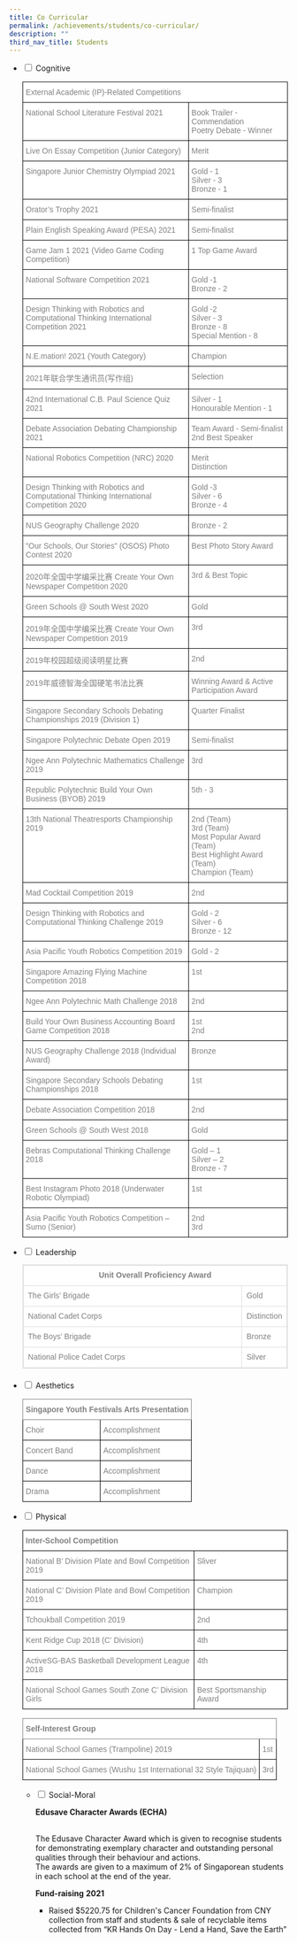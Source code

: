 ```yaml
---
title: Co Curricular
permalink: /achievements/students/co-curricular/
description: ""
third_nav_title: Students
---
```

<ul class="jekyllcodex_accordion">  
  <li>  
    <input type="checkbox" id="accordion1">  
    <label for="accordion1"> Cognitive</label>  
    <div>  
      <style type="text/css">
.tg  {border-collapse:collapse;border-spacing:0;}
.tg td{border-color:black;border-style:solid;border-width:1px;font-family:Arial, sans-serif;font-size:14px;
  overflow:hidden;padding:10px 5px;word-break:normal;}
.tg th{border-color:black;border-style:solid;border-width:1px;font-family:Arial, sans-serif;font-size:14px;
  font-weight:normal;overflow:hidden;padding:10px 5px;word-break:normal;}
.tg .tg-lm9i{background-color:#FFF;color:#808080;text-align:left;vertical-align:top}
</style>
<table class="tg">
<thead>
  <tr>
    <th class="tg-lm9i" colspan="2">External Academic (IP)-Related Competitions</th>
  </tr>
</thead>
<tbody>
  <tr>
    <td class="tg-lm9i">National School Literature Festival 2021</td>
    <td class="tg-lm9i">Book Trailer - Commendation<br>Poetry Debate - Winner</td>
  </tr>
  <tr>
    <td class="tg-lm9i">Live On Essay Competition (Junior Category)</td>
    <td class="tg-lm9i">Merit</td>
  </tr>
  <tr>
    <td class="tg-lm9i">Singapore Junior Chemistry Olympiad 2021</td>
    <td class="tg-lm9i">Gold - 1<br>Silver - 3<br>Bronze - 1</td>
  </tr>
  <tr>
    <td class="tg-lm9i">Orator’s Trophy 2021</td>
    <td class="tg-lm9i">Semi-finalist</td>
  </tr>
  <tr>
    <td class="tg-lm9i">Plain English Speaking Award (PESA) 2021</td>
    <td class="tg-lm9i">Semi-finalist</td>
  </tr>
  <tr>
    <td class="tg-lm9i">Game Jam 1 2021 (Video Game Coding Competition)</td>
    <td class="tg-lm9i">1 Top Game Award</td>
  </tr>
  <tr>
    <td class="tg-lm9i">National Software Competition 2021</td>
    <td class="tg-lm9i">Gold -1<br>Bronze - 2</td>
  </tr>
  <tr>
    <td class="tg-lm9i">Design Thinking with Robotics and Computational Thinking International Competition 2021</td>
    <td class="tg-lm9i">Gold -2<br>Silver - 3<br>Bronze - 8<br>Special Mention - 8</td>
  </tr>
  <tr>
    <td class="tg-lm9i">N.E.mation! 2021 (Youth Category)</td>
    <td class="tg-lm9i">Champion</td>
  </tr>
  <tr>
    <td class="tg-lm9i">2021年联合学生通讯员(写作组)</td>
    <td class="tg-lm9i">Selection</td>
  </tr>
  <tr>
    <td class="tg-lm9i">42nd International C.B. Paul Science Quiz 2021</td>
    <td class="tg-lm9i">Silver - 1<br>Honourable Mention - 1</td>
  </tr>
  <tr>
    <td class="tg-lm9i">Debate Association Debating Championship 2021</td>
    <td class="tg-lm9i">Team Award - Semi-finalist<br>2nd Best Speaker</td>
  </tr>
  <tr>
    <td class="tg-lm9i">National Robotics Competition (NRC) 2020</td>
    <td class="tg-lm9i">Merit<br>Distinction</td>
  </tr>
  <tr>
    <td class="tg-lm9i">Design Thinking with Robotics and Computational Thinking International Competition 2020</td>
    <td class="tg-lm9i">Gold -3<br>Silver - 6<br>Bronze - 4</td>
  </tr>
  <tr>
    <td class="tg-lm9i">NUS Geography Challenge 2020</td>
    <td class="tg-lm9i">Bronze - 2</td>
  </tr>
  <tr>
    <td class="tg-lm9i">"Our Schools, Our Stories" (OSOS) Photo Contest 2020</td>
    <td class="tg-lm9i">Best Photo Story Award</td>
  </tr>
  <tr>
    <td class="tg-lm9i">2020年全国中学编采比赛 Create Your Own Newspaper Competition 2020</td>
    <td class="tg-lm9i">3rd  &amp; Best Topic</td>
  </tr>
  <tr>
    <td class="tg-lm9i">Green Schools @ South West 2020</td>
    <td class="tg-lm9i">Gold</td>
  </tr>
  <tr>
    <td class="tg-lm9i">2019年全国中学编采比赛 Create Your Own Newspaper Competition 2019</td>
    <td class="tg-lm9i">3rd</td>
  </tr>
  <tr>
    <td class="tg-lm9i">2019年校园超级阅读明星比赛</td>
    <td class="tg-lm9i">2nd</td>
  </tr>
  <tr>
    <td class="tg-lm9i">2019年威德智海全国硬笔书法比赛</td>
    <td class="tg-lm9i">Winning Award &amp; Active Participation Award</td>
  </tr>
  <tr>
    <td class="tg-lm9i">Singapore Secondary Schools Debating Championships 2019 (Division 1)</td>
    <td class="tg-lm9i">Quarter Finalist</td>
  </tr>
  <tr>
    <td class="tg-lm9i">Singapore Polytechnic Debate Open 2019</td>
    <td class="tg-lm9i">Semi-finalist</td>
  </tr>
  <tr>
    <td class="tg-lm9i">Ngee Ann Polytechnic Mathematics Challenge 2019</td>
    <td class="tg-lm9i">3rd</td>
  </tr>
  <tr>
    <td class="tg-lm9i">Republic Polytechnic Build Your Own Business (BYOB) 2019</td>
    <td class="tg-lm9i">5th - 3</td>
  </tr>
  <tr>
    <td class="tg-lm9i">13th National Theatresports Championship 2019</td>
    <td class="tg-lm9i">2nd (Team)<br>3rd (Team)<br>Most Popular Award (Team)<br>Best Highlight Award (Team)<br>Champion (Team)</td>
  </tr>
  <tr>
    <td class="tg-lm9i">Mad Cocktail Competition 2019</td>
    <td class="tg-lm9i">2nd</td>
  </tr>
  <tr>
    <td class="tg-lm9i">Design Thinking with Robotics and Computational Thinking Challenge 2019</td>
    <td class="tg-lm9i">Gold - 2<br>Silver - 6<br>Bronze - 12</td>
  </tr>
  <tr>
    <td class="tg-lm9i">Asia Pacific Youth Robotics Competition 2019</td>
    <td class="tg-lm9i">Gold - 2</td>
  </tr>
  <tr>
    <td class="tg-lm9i">Singapore Amazing Flying Machine Competition 2018</td>
    <td class="tg-lm9i">1st</td>
  </tr>
  <tr>
    <td class="tg-lm9i">Ngee Ann Polytechnic Math Challenge 2018</td>
    <td class="tg-lm9i">2nd</td>
  </tr>
  <tr>
    <td class="tg-lm9i">Build Your Own Business Accounting Board Game Competition 2018</td>
    <td class="tg-lm9i">1st<br>2nd</td>
  </tr>
  <tr>
    <td class="tg-lm9i">NUS Geography Challenge 2018 (Individual Award)</td>
    <td class="tg-lm9i">Bronze</td>
  </tr>
  <tr>
    <td class="tg-lm9i">Singapore Secondary Schools Debating Championships 2018</td>
    <td class="tg-lm9i">1st</td>
  </tr>
  <tr>
    <td class="tg-lm9i">Debate Association Competition 2018</td>
    <td class="tg-lm9i">2nd</td>
  </tr>
  <tr>
    <td class="tg-lm9i">Green Schools @ South West 2018</td>
    <td class="tg-lm9i">Gold</td>
  </tr>
  <tr>
    <td class="tg-lm9i">Bebras Computational Thinking Challenge 2018</td>
    <td class="tg-lm9i">Gold – 1<br>Silver – 2<br>Bronze - 7</td>
  </tr>
  <tr>
    <td class="tg-lm9i">Best Instagram Photo 2018 (Underwater Robotic Olympiad)</td>
    <td class="tg-lm9i">1st</td>
  </tr>
  <tr>
    <td class="tg-lm9i">Asia Pacific Youth Robotics Competition – Sumo (Senior)</td>
    <td class="tg-lm9i">2nd<br>3rd</td>
  </tr>
</tbody>
</table>    </div>  
</li>  
<li>  
    <input type="checkbox" id="accordion2">  
    <label for="accordion2"> Leadership</label>  
    <div>  
      <table class="table table-responsive table-bordered" style="box-sizing: border-box; border-collapse: collapse; border-spacing: 0px; background-color: rgb(255, 255, 255); width: 946px; max-width: 100%; margin-bottom: 20px; border: 1px solid rgb(221, 221, 221); overflow-x: auto; min-height: 0.01%; color: rgb(128, 128, 128); font-family: Helvetica, Verdana, Arial, sans-serif; font-size: 14px; font-style: normal; font-variant-ligatures: normal; font-variant-caps: normal; font-weight: 400; letter-spacing: normal; orphans: 2; text-align: start; text-transform: none; white-space: normal; widows: 2; word-spacing: 0px; -webkit-text-stroke-width: 0px; text-decoration-thickness: initial; text-decoration-style: initial; text-decoration-color: initial;"><tbody style="box-sizing: border-box;"><tr style="box-sizing: border-box;"><td colspan="2" style="box-sizing: border-box; padding: 8px; line-height: 1.42857; vertical-align: top; border: 1px solid rgb(221, 221, 221); width: 493px;"><p align="center" style="box-sizing: border-box; margin: 0px; padding-bottom: 0px;"><strong style="box-sizing: border-box; font-weight: bold;">Unit Overall Proficiency Award</strong></p></td></tr><tr style="box-sizing: border-box;"><td style="box-sizing: border-box; padding: 8px; line-height: 1.42857; vertical-align: top; border: 1px solid rgb(221, 221, 221); width: 414px;">The Girls’ Brigade</td><td style="box-sizing: border-box; padding: 8px; line-height: 1.42857; vertical-align: top; border: 1px solid rgb(221, 221, 221); width: 79px;">Gold</td></tr><tr style="box-sizing: border-box;"><td style="box-sizing: border-box; padding: 8px; line-height: 1.42857; vertical-align: top; border: 1px solid rgb(221, 221, 221); width: 414px;">National Cadet Corps</td><td style="box-sizing: border-box; padding: 8px; line-height: 1.42857; vertical-align: top; border: 1px solid rgb(221, 221, 221); width: 79px;">Distinction</td></tr><tr style="box-sizing: border-box;"><td style="box-sizing: border-box; padding: 8px; line-height: 1.42857; vertical-align: top; border: 1px solid rgb(221, 221, 221); width: 414px;">The Boys’ Brigade</td><td style="box-sizing: border-box; padding: 8px; line-height: 1.42857; vertical-align: top; border: 1px solid rgb(221, 221, 221); width: 79px;">Bronze</td></tr><tr style="box-sizing: border-box;"><td style="box-sizing: border-box; padding: 8px; line-height: 1.42857; vertical-align: top; border: 1px solid rgb(221, 221, 221); width: 414px;">National Police Cadet Corps</td><td style="box-sizing: border-box; padding: 8px; line-height: 1.42857; vertical-align: top; border: 1px solid rgb(221, 221, 221); width: 79px;">Silver</td></tr></tbody></table>    </div>  
</li>  
<li>  
    <input type="checkbox" id="accordion3">  
    <label for="accordion3"> Aesthetics</label>  
    <div>  
<style type="text/css">
.tg  {border-collapse:collapse;border-spacing:0;}
.tg td{border-color:black;border-style:solid;border-width:1px;font-family:Arial, sans-serif;font-size:14px;
  overflow:hidden;padding:10px 5px;word-break:normal;}
.tg th{border-color:black;border-style:solid;border-width:1px;font-family:Arial, sans-serif;font-size:14px;
  font-weight:normal;overflow:hidden;padding:10px 5px;word-break:normal;}
.tg .tg-w1zq{background-color:#FFF;border-color:inherit;color:#808080;font-weight:bold;text-align:left;vertical-align:top}
.tg .tg-lm9i{background-color:#FFF;color:#808080;text-align:left;vertical-align:top}
</style>
<table class="tg">
<thead>
  <tr>
    <th class="tg-w1zq" colspan="2"><span style="font-weight:bold">Singapore Youth Festivals Arts Presentation</span></th>
  </tr>
</thead>
<tbody>
  <tr>
    <td class="tg-lm9i">Choir</td>
    <td class="tg-lm9i">Accomplishment</td>
  </tr>
  <tr>
    <td class="tg-lm9i">Concert Band</td>
    <td class="tg-lm9i">Accomplishment</td>
  </tr>
  <tr>
    <td class="tg-lm9i">Dance</td>
    <td class="tg-lm9i">Accomplishment</td>
  </tr>
  <tr>
    <td class="tg-lm9i">Drama</td>
    <td class="tg-lm9i">Accomplishment</td>
  </tr>
</tbody>
</table>    </div>  
</li>  
<li>  
    <input type="checkbox" id="accordion4">  
    <label for="accordion4">Physical</label>  
    <div>  
      <style type="text/css">
.tg  {border-collapse:collapse;border-spacing:0;}
.tg td{border-color:black;border-style:solid;border-width:1px;font-family:Arial, sans-serif;font-size:14px;
  overflow:hidden;padding:10px 5px;word-break:normal;}
.tg th{border-color:black;border-style:solid;border-width:1px;font-family:Arial, sans-serif;font-size:14px;
  font-weight:normal;overflow:hidden;padding:10px 5px;word-break:normal;}
.tg .tg-soxn{background-color:#FFF;color:#808080;font-weight:bold;text-align:left;vertical-align:top}
.tg .tg-lm9i{background-color:#FFF;color:#808080;text-align:left;vertical-align:top}
</style>
<table class="tg">
<thead>
  <tr>
    <th class="tg-soxn" colspan="2"><span style="font-weight:bold">Inter-School Competition</span></th>
  </tr>
</thead>
<tbody>
  <tr>
    <td class="tg-lm9i">National B’ Division Plate and Bowl Competition 2019</td>
    <td class="tg-lm9i">Sliver</td>
  </tr>
  <tr>
    <td class="tg-lm9i">National C’ Division Plate and Bowl Competition 2019</td>
    <td class="tg-lm9i">Champion</td>
  </tr>
  <tr>
    <td class="tg-lm9i">Tchoukball Competition 2019</td>
    <td class="tg-lm9i">2nd</td>
  </tr>
  <tr>
    <td class="tg-lm9i">Kent Ridge Cup 2018 (C' Division)</td>
    <td class="tg-lm9i">4th</td>
  </tr>
  <tr>
    <td class="tg-lm9i">ActiveSG-BAS Basketball Development League 2018</td>
    <td class="tg-lm9i">4th</td>
  </tr>
  <tr>
    <td class="tg-lm9i">National School Games South Zone C’ Division Girls</td>
    <td class="tg-lm9i">Best Sportsmanship Award</td>
  </tr>
</tbody>
</table>

<style type="text/css">
.tg  {border-collapse:collapse;border-spacing:0;}
.tg td{border-color:black;border-style:solid;border-width:1px;font-family:Arial, sans-serif;font-size:14px;
  overflow:hidden;padding:10px 5px;word-break:normal;}
.tg th{border-color:black;border-style:solid;border-width:1px;font-family:Arial, sans-serif;font-size:14px;
  font-weight:normal;overflow:hidden;padding:10px 5px;word-break:normal;}
.tg .tg-w1zq{background-color:#FFF;border-color:inherit;color:#808080;font-weight:bold;text-align:left;vertical-align:top}
.tg .tg-lm9i{background-color:#FFF;color:#808080;text-align:left;vertical-align:top}
</style>
<table class="tg">
<thead>
  <tr>
    <th class="tg-w1zq" colspan="2"><span style="font-weight:bold">Self-Interest Group</span></th>
  </tr>
</thead>
<tbody>
  <tr>
    <td class="tg-lm9i">National School Games (Trampoline) 2019</td>
    <td class="tg-lm9i">1st</td>
  </tr>
  <tr>
    <td class="tg-lm9i">National School Games (Wushu 1st International 32 Style Tajiquan)</td>
    <td class="tg-lm9i">3rd</td>
  </tr>
</tbody>
</table>    
</div>  
</li>  
<ul class="jekyllcodex_accordion">  
  <li>  
    <input type="checkbox" id="accordion5">  
    <label for="accordion5"> Social-Moral</label>  
<div>  
<p><strong>Edusave Character Awards (ECHA)</strong></p>
<br>The Edusave Character Award which is given to recognise students for demonstrating exemplary character and outstanding personal qualities through their behaviour and actions.
<br>The awards are given to a maximum of 2% of Singaporean students in each school at the end of the year.
	
<p><strong>Fund-raising</strong>
<strong>2021</strong></p>

*  Raised $5220.75 for Children's Cancer Foundation from CNY collection from staff and students & sale of recyclable items collected from “KR Hands On Day - Lend a Hand, Save the Earth”
</div>  
</li>  
</ul>